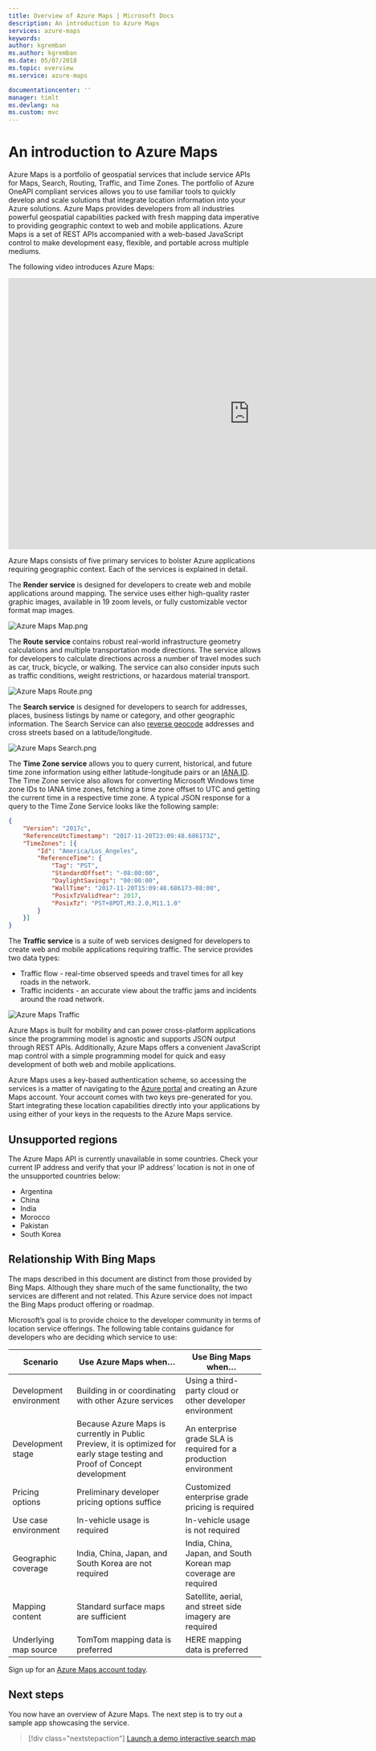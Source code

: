 ```yaml
---
title: Overview of Azure Maps | Microsoft Docs
description: An introduction to Azure Maps
services: azure-maps
keywords: 
author: kgremban
ms.author: kgremban
ms.date: 05/07/2018
ms.topic: overview
ms.service: azure-maps

documentationcenter: ''
manager: timlt
ms.devlang: na
ms.custom: mvc
---
```

 
# An introduction to Azure Maps
Azure Maps is a portfolio of geospatial services that include service APIs for Maps, Search, Routing, Traffic, and Time Zones. The portfolio of Azure OneAPI compliant services allows you to use familiar tools to quickly develop and scale solutions that integrate location information into your Azure solutions. Azure Maps provides developers from all industries powerful geospatial capabilities packed with fresh mapping data imperative to providing geographic context to web and mobile applications. Azure Maps is a set of REST APIs accompanied with a web-based JavaScript control to make development easy, flexible, and portable across multiple mediums. 

The following video introduces Azure Maps:

<iframe src="https://channel9.msdn.com/Shows/Azure-Friday/Azure-Location-Based-Services/player" width="960" height="540" allowFullScreen frameBorder="0"></iframe>

Azure Maps consists of five primary services to bolster Azure applications requiring geographic context. Each of the services is explained in detail.

The **Render service** is designed for developers to create web and mobile applications around mapping. The service uses either high-quality raster graphic images, available in 19 zoom levels, or fully customizable vector format map images.

![Azure Maps Map.png](media/about-azure-maps/Introduction_Map.png)

The **Route service** contains robust real-world infrastructure geometry calculations and multiple transportation mode directions. The service allows for developers to calculate directions across a number of travel modes such as car, truck, bicycle, or walking. The service can also consider inputs such as traffic conditions, weight restrictions, or hazardous material transport.

![Azure Maps Route.png](media/about-azure-maps/Introduction_Route.png)

The **Search service** is designed for developers to search for addresses, places, business listings by name or category, and other geographic information. The Search Service can also [reverse geocode](https://en.wikipedia.org/wiki/Reverse_geocoding) addresses and cross streets based on a latitude/longitude. 

![Azure Maps Search.png](media/about-azure-maps/Introduction_Search.png)

The **Time Zone service** allows you to query current, historical, and future time zone information using either latitude-longitude pairs or an [IANA ID](http://www.iana.org/). The Time Zone service also allows for converting Microsoft Windows time zone IDs to IANA time zones, fetching a time zone offset to UTC and getting the current time in a respective time zone. A typical JSON response for a query to the Time Zone Service looks like the following sample:

```JSON
{
    "Version": "2017c",
    "ReferenceUtcTimestamp": "2017-11-20T23:09:48.686173Z",
    "TimeZones": [{
        "Id": "America/Los_Angeles",
        "ReferenceTime": {
            "Tag": "PST",
            "StandardOffset": "-08:00:00",
            "DaylightSavings": "00:00:00",
            "WallTime": "2017-11-20T15:09:48.686173-08:00",
            "PosixTzValidYear": 2017,
            "PosixTz": "PST+8PDT,M3.2.0,M11.1.0"
        }
    }]
}
```

The **Traffic service** is a suite of web services designed for developers to create web and mobile applications requiring traffic. The service provides two data types:
* Traffic flow - real-time observed speeds and travel times for all key roads in the network. 
* Traffic incidents - an accurate view about the traffic jams and incidents around the road network.

![Azure Maps Traffic](media/about-azure-maps/Introduction_Traffic.png)

Azure Maps is built for mobility and can power cross-platform applications since the programming model is agnostic and supports JSON output through REST APIs. Additionally, Azure Maps offers a convenient JavaScript map control with a simple programming model for quick and easy development of both web and mobile applications. 

Azure Maps uses a key-based authentication scheme, so accessing the services is a matter of navigating to the [Azure portal](http://portal.azure.com) and creating an Azure Maps account. Your account comes with two keys pre-generated for you. Start integrating these location capabilities directly into your applications by using either of your keys in the requests to the Azure Maps service.

## Unsupported regions
The Azure Maps API is currently unavailable in some countries. Check your current IP address and verify that your IP address' location is not in one of the unsupported countries below:

* Argentina
* China
* India
* Morocco
* Pakistan
* South Korea

## Relationship With Bing Maps
The maps described in this document are distinct from those provided by Bing Maps. Although they share much of the same functionality, the two services are different and not related. This Azure service does not impact the Bing Maps product offering or roadmap.

Microsoft’s goal is to provide choice to the developer community in terms of location service offerings. The following table contains guidance for developers who are deciding which service to use: 

| Scenario | Use Azure Maps when… | Use Bing Maps when… |
| ------------- | ------------- | ------------- |
| Development environment | Building in or coordinating with other Azure services | Using a third-party cloud or other developer environment |
| Development stage  | Because Azure Maps is currently in Public Preview, it is optimized for early stage testing and Proof of Concept development | An enterprise grade SLA is required for a production environment |
| Pricing options | Preliminary developer pricing options suffice | Customized enterprise grade pricing is required |
| Use case environment | In-vehicle usage is required | In-vehicle usage is not required |
| Geographic coverage | India, China, Japan, and South Korea are not required | India, China, Japan, and South Korean map coverage are required |
| Mapping content | Standard surface maps are sufficient | Satellite, aerial, and street side imagery are required |
| Underlying map source | TomTom mapping data is preferred | HERE mapping data is preferred |

Sign up for an [Azure Maps account today](http://aka.ms/azurelbsportal).

## Next steps

You now have an overview of Azure Maps. The next step is to try out a sample app showcasing the service.

> [!div class="nextstepaction"]
> [Launch a demo interactive search map](quick-demo-map-app.md)

